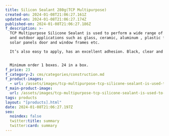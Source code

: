 ```yaml
---
title: Silicon Sealant 280g(TCP Multipurpose)
created-on: 2024-01-08T21:06:27.161Z
updated-on: 2024-01-08T21:06:27.174Z
published-on: 2024-01-08T21:06:27.186Z
f_description: >-
  TCP Multipurpose Silicone Sealant is used to perform a wide range of indoor
  and outdoor applications such as glass, ceramic, aluminum , plastic frames,
  solar panels door and window frames etc.

  It’s also easy to apply, has an excellent adhesion. Black, clear and white colours available.


  Minimum order 1 boxes. 24 in a box.
f_price: 23
f_category-2: cms/categories/construction.md
f_product-images:
  - url: /assets/images/tcp-multipurpose-tcp-silicone-sealant-is-used-to-insulating-and-filling-of-larger-seams-joints-cracks-such-as-gaps-between-walls-windows-and-doors.1.jpg
f_main-product-image:
  url: /assets/images/tcp-multipurpose-tcp-silicone-sealant-is-used-to-insulating-and-filling-of-larger-seams-joints-cracks-such-as-gaps-between-walls-windows-and-doors.1.jpg
tags: products
layout: "[products].html"
date: 2024-01-08T21:06:27.197Z
seo:
  noindex: false
  twitter:title: summary
  twitter:card: summary
---
```

